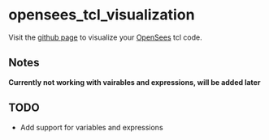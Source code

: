 # opensees_tcl_visualization

Visit the 
[github page](https://wang19891218.github.io/opensees_tcl_visualization/) 
to visualize your [OpenSees](https://opensees.berkeley.edu/) tcl code.



## Notes

**Currently not working with vairables and expressions, will be added later**


## TODO

* Add support for variables and expressions 